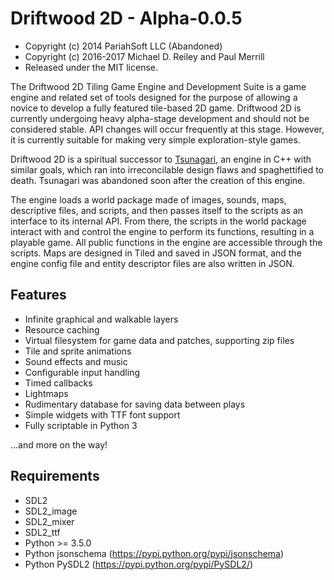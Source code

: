 # Driftwood 2D - Alpha-0.0.5

* Copyright (c) 2014 PariahSoft LLC (Abandoned)
* Copyright (c) 2016-2017 Michael D. Reiley and Paul Merrill
* Released under the MIT license.

The Driftwood 2D Tiling Game Engine and Development Suite is a game engine and related set of tools designed for the purpose of allowing a novice to develop a fully featured tile-based 2D game. Driftwood 2D is currently undergoing heavy alpha-stage development and should not be considered stable. API changes will occur frequently at this stage. However, it is currently suitable for making very simple exploration-style games.

Driftwood 2D is a spiritual successor to [Tsunagari](https://github.com/pariahsoft/Tsunagari), an engine in C++ with similar goals, which ran into irreconcilable design flaws and spaghettified to death. Tsunagari was abandoned soon after the creation of this engine.

The engine loads a world package made of images, sounds, maps, descriptive files, and scripts, and then passes itself to the scripts as an interface to its internal API. From there, the scripts in the world package interact with and control the engine to perform its functions, resulting in a playable game. All public functions in the engine are accessible through the scripts. Maps are designed in Tiled and saved in JSON format, and the engine config file and entity descriptor files are also written in JSON.

## Features

* Infinite graphical and walkable layers
* Resource caching
* Virtual filesystem for game data and patches, supporting zip files
* Tile and sprite animations
* Sound effects and music
* Configurable input handling
* Timed callbacks
* Lightmaps
* Rudimentary database for saving data between plays
* Simple widgets with TTF font support
* Fully scriptable in Python 3

...and more on the way!

## Requirements

* SDL2
* SDL2_image
* SDL2_mixer
* SDL2_ttf
* Python >= 3.5.0
* Python jsonschema (https://pypi.python.org/pypi/jsonschema)
* Python PySDL2 (https://pypi.python.org/pypi/PySDL2/)

